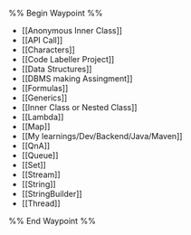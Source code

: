 %% Begin Waypoint %%
- [[Anonymous Inner Class]]
- [[API Call]]
- [[Characters]]
- [[Code Labeller Project]]
- [[Data Structures]]
- [[DBMS making Assingment]]
- [[Formulas]]
- [[Generics]]
- [[Inner Class or Nested Class]]
- [[Lambda]]
- [[Map]]
- [[My learnings/Dev/Backend/Java/Maven]]
- [[QnA]]
- [[Queue]]
- [[Set]]
- [[Stream]]
- [[String]]
- [[StringBuilder]]
- [[Thread]]

%% End Waypoint %%